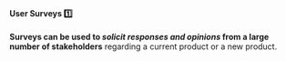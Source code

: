 <link rel="stylesheet" href="{{baseUrl}}/css/textbook.css">

<div class="website-content">

<div id="title">

#### User Surveys :one:

</div>

<div id="body">

**Surveys can be used to _solicit responses and opinions_ from a large number of stakeholders** regarding a current product or a new product.

</div>

<div id="extras">
</div>

</div>
